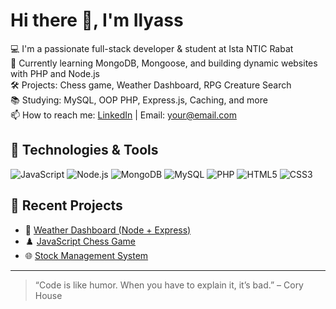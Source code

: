 # Hi there 👋, I'm Ilyass

💻 I'm a passionate full-stack developer & student at Ista NTIC Rabat  
🎯 Currently learning MongoDB, Mongoose, and building dynamic websites with PHP and Node.js  
🛠️ Projects: Chess game, Weather Dashboard, RPG Creature Search  
📚 Studying: MySQL, OOP PHP, Express.js, Caching, and more  
📫 How to reach me: [LinkedIn](https://www.linkedin.com/in/yourprofile) | Email: your@email.com

## 🚀 Technologies & Tools

![JavaScript](https://img.shields.io/badge/-JavaScript-black?style=flat-square&logo=javascript)
![Node.js](https://img.shields.io/badge/-Node.js-black?style=flat-square&logo=node.js)
![MongoDB](https://img.shields.io/badge/-MongoDB-black?style=flat-square&logo=mongodb)
![MySQL](https://img.shields.io/badge/-MySQL-black?style=flat-square&logo=mysql)
![PHP](https://img.shields.io/badge/-PHP-black?style=flat-square&logo=php)
![HTML5](https://img.shields.io/badge/-HTML5-black?style=flat-square&logo=html5)
![CSS3](https://img.shields.io/badge/-CSS3-black?style=flat-square&logo=css3)

## 📝 Recent Projects

- 🔗 [Weather Dashboard (Node + Express)](https://github.com/yourusername/weather-dashboard)
- ♟️ [JavaScript Chess Game](https://github.com/yourusername/chess-game)
- 🌐 [Stock Management System](https://github.com/yourusername/infoshop)

---

> “Code is like humor. When you have to explain it, it’s bad.” – Cory House

